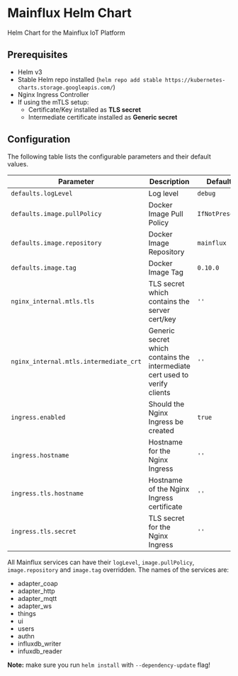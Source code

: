 # Mainflux Helm Chart

Helm Chart for the Mainflux IoT Platform

## Prerequisites

- Helm v3
- Stable Helm repo installed (`helm repo add stable https://kubernetes-charts.storage.googleapis.com/`)
- Nginx Ingress Controller
- If using the mTLS setup:
  - Certificate/Key installed as **TLS secret**
  - Intermediate certificate installed as **Generic secret**
  
## Configuration

The following table lists the configurable parameters and their default values.

| Parameter                              | Description                                                                | Default        |
| -------------------------------------- | -------------------------------------------------------------------------- | -------------- |
| `defaults.logLevel`                    | Log level                                                                  | `debug`        |
| `defaults.image.pullPolicy`            | Docker Image Pull Policy                                                   | `IfNotPresent` |
| `defaults.image.repository`            | Docker Image Repository                                                    | `mainflux`     |
| `defaults.image.tag`                   | Docker Image Tag                                                           | `0.10.0`        |
| `nginx_internal.mtls.tls`              | TLS secret which contains the server cert/key                              | `''`           |
| `nginx_internal.mtls.intermediate_crt` | Generic secret which contains the intermediate cert used to verify clients | `''`           |
| `ingress.enabled`                      | Should the Nginx Ingress be created                                        | `true`         |
| `ingress.hostname`                     | Hostname for the Nginx Ingress                                             | `''`           |
| `ingress.tls.hostname`                 | Hostname of the Nginx Ingress certificate                                  | `''`           |
| `ingress.tls.secret`                   | TLS secret for the Nginx Ingress                                           | `''`           |

All Mainflux services can have their `logLevel`, `image.pullPolicy`, `image.repository` and `image.tag` overridden. The names of the services are:

- adapter_coap
- adapter_http
- adapter_mqtt
- adapter_ws
- things
- ui
- users
- authn
- influxdb_writer
- infuxdb_reader

**Note:** make sure you run `helm install` with `--dependency-update` flag!

